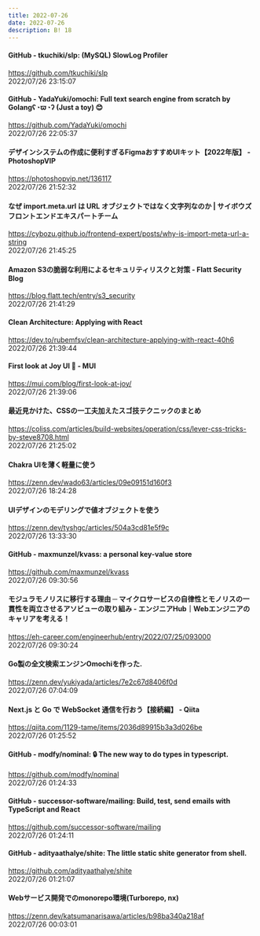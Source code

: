 ```yaml
---
title: 2022-07-26
date: 2022-07-26
description: B! 18
---
```


#### GitHub - tkuchiki/slp: (MySQL) SlowLog Profiler
https://github.com/tkuchiki/slp<br>
2022/07/26 23:15:07<br>


#### GitHub - YadaYuki/omochi: Full text search engine from scratch by Golangʕ◔ϖ◔ʔ (Just a toy) 😊
https://github.com/YadaYuki/omochi<br>
2022/07/26 22:05:37<br>


#### デザインシステムの作成に便利すぎるFigmaおすすめUIキット【2022年版】 - PhotoshopVIP
https://photoshopvip.net/136117<br>
2022/07/26 21:52:32<br>


#### なぜ import.meta.url は URL オブジェクトではなく文字列なのか | サイボウズ フロントエンドエキスパートチーム
https://cybozu.github.io/frontend-expert/posts/why-is-import-meta-url-a-string<br>
2022/07/26 21:45:25<br>


#### Amazon S3の脆弱な利用によるセキュリティリスクと対策 - Flatt Security Blog
https://blog.flatt.tech/entry/s3_security<br>
2022/07/26 21:41:29<br>


#### Clean Architecture: Applying with React
https://dev.to/rubemfsv/clean-architecture-applying-with-react-40h6<br>
2022/07/26 21:39:44<br>


#### First look at Joy UI 🥳 - MUI
https://mui.com/blog/first-look-at-joy/<br>
2022/07/26 21:39:06<br>


#### 最近見かけた、CSSの一工夫加えたスゴ技テクニックのまとめ
https://coliss.com/articles/build-websites/operation/css/lever-css-tricks-by-steve8708.html<br>
2022/07/26 21:25:02<br>


#### Chakra UIを薄く軽量に使う
https://zenn.dev/wado63/articles/09e09151d160f3<br>
2022/07/26 18:24:28<br>


#### UIデザインのモデリングで値オブジェクトを使う
https://zenn.dev/tyshgc/articles/504a3cd81e5f9c<br>
2022/07/26 13:33:30<br>


#### GitHub - maxmunzel/kvass: a personal key-value store
https://github.com/maxmunzel/kvass<br>
2022/07/26 09:30:56<br>


#### モジュラモノリスに移行する理由 ─ マイクロサービスの自律性とモノリスの一貫性を両立させるアソビューの取り組み - エンジニアHub｜Webエンジニアのキャリアを考える！
https://eh-career.com/engineerhub/entry/2022/07/25/093000<br>
2022/07/26 09:30:24<br>


#### Go製の全文検索エンジンOmochiを作った.
https://zenn.dev/yukiyada/articles/7e2c67d8406f0d<br>
2022/07/26 07:04:09<br>


#### Next.js と Go で WebSocket 通信を行おう【接続編】 - Qiita
https://qiita.com/1129-tame/items/2036d89915b3a3d026be<br>
2022/07/26 01:25:52<br>


#### GitHub - modfy/nominal: 🔒 The new way to do types in typescript.
https://github.com/modfy/nominal<br>
2022/07/26 01:24:33<br>


#### GitHub - successor-software/mailing: Build, test, send emails with TypeScript and React
https://github.com/successor-software/mailing<br>
2022/07/26 01:24:11<br>


#### GitHub - adityaathalye/shite: The little static shite generator from shell.
https://github.com/adityaathalye/shite<br>
2022/07/26 01:21:07<br>


#### Webサービス開発でのmonorepo環境(Turborepo, nx)
https://zenn.dev/katsumanarisawa/articles/b98ba340a218af<br>
2022/07/26 00:03:01<br>



